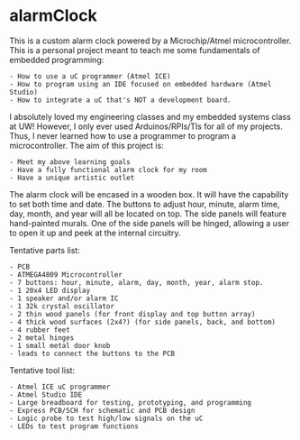 # alarmClock
This is a custom alarm clock powered by a Microchip/Atmel microcontroller. This is a personal project meant to teach me some fundamentals of embedded programming:

    - How to use a uC programmer (Atmel ICE)
    - How to program using an IDE focused on embedded hardware (Atmel Studio)
    - How to integrate a uC that's NOT a development board.
    
I absolutely loved my engineering classes and my embedded systems class at UW! However, I only ever used Arduinos/RPIs/TIs for all of my projects. Thus, I never learned how to use a programmer to program a microcontroller. The aim of this project is:

    - Meet my above learning goals
    - Have a fully functional alarm clock for my room
    - Have a unique artistic outlet
    
The alarm clock will be encased in a wooden box. It will have the capability to set both time and date. The buttons to adjust
hour, minute, alarm time, day, month, and year will all be located on top. The side panels will feature hand-painted murals. One
of the side panels will be hinged, allowing a user to open it up and peek at the internal circuitry.

Tentative parts list:

    - PCB
    - ATMEGA4809 Microcontroller
    - 7 buttons: hour, minute, alarm, day, month, year, alarm stop.
    - 1 20x4 LED display
    - 1 speaker and/or alarm IC
    - 1 32k crystal oscillator
    - 2 thin wood panels (for front display and top button array)
    - 4 thick wood surfaces (2x4?) (for side panels, back, and bottom)
    - 4 rubber feet
    - 2 metal hinges
    - 1 small metal door knob
    - leads to connect the buttons to the PCB
    
    
Tentative tool list:

    - Atmel ICE uC programmer
    - Atmel Studio IDE
    - Large breadboard for testing, prototyping, and programming
    - Express PCB/SCH for schematic and PCB design
    - Logic probe to test high/low signals on the uC
    - LEDs to test program functions
